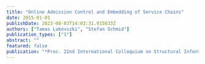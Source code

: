 ```yaml
---
title: "Online Admission Control and Embedding of Service Chains"
date: 2015-01-01
publishDate: 2023-08-03T14:03:31.915633Z
authors: ["Tamas Lukovszki", "Stefan Schmid"]
publication_types: ["1"]
abstract: ""
featured: false
publication: "*Proc. 22nd International Colloquium on Structural Information and Communication Complexity (SIROCCO)*"
---
```


